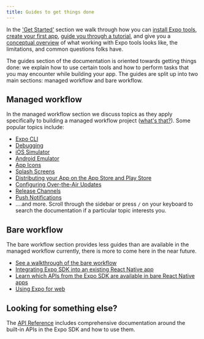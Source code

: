 ```yaml
---
title: Guides to get things done
---
```


In the ['Get Started'](/) section we walk through how you can [install Expo tools](../../get-started/installation/), [create your first app](../../get-started/create-a-new-app/), [guide you through a tutorial](../../tutorial/planning/), and give you a [conceptual overview](../../introduction/managed-vs-bare/) of what working with Expo tools looks like, the limitations, and common questions folks have.

The guides section of the documentation is oriented towards getting things done: we explain how to use certain tools and how to perform tasks that you may encounter while building your app. The guides are split up into two main sections: managed workflow and bare workflow.

## Managed workflow

In the managed workflow section we discuss topics as they apply specifically to building a managed workflow project ([what's that?](../../introduction/managed-vs-bare/)). Some popular topics include:

- [Expo CLI](../workflow/expo-cli/)
- [Debugging](../workflow/debugging/)
- [iOS Simulator](../workflow/ios-simulator/)
- [Android Emulator](../workflow/android-studio-emulator/)
- [App Icons](../guides/app-icons/)
- [Splash Screens](../guides/splash-screens/)
- [Distributing your App on the App Store and Play Store](../distribution/introduction/)
- [Configuring Over-the-Air Updates](../guides/configuring-ota-updates/)
- [Release Channels](../distribution/release-channels/)
- [Push Notifications](../guides/push-notifications/)
- ....and more. Scroll through the sidebar or press `/` on your keyboard to search the documentation if a particular topic interests you.

## Bare workflow

The bare workflow section provides less guides than are available in the managed workflow currently, there is more to come here in the near future.

- [See a walkthrough of the bare workflow](../bare/unimodules-full-list/)
- [Integrating Expo SDK into an existing React Native app](../bare/existing-apps/)
- [Learn which APIs from the Expo SDK are available in bare React Native apps](../bare/unimodules-full-list/)
- [Using Expo for web](../bare/using-web/)

## Looking for something else?

The [API Reference](../versions/latest/) includes comprehensive documentation around the built-in APIs in the Expo SDK and how to use them.
